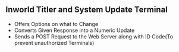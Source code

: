 ## Inworld Titler and System Update Terminal

* Offers Options on what to Change
* Converts Given Response into a Numeric Update
* Sends a POST Request to the Web Server along with ID Code(To prevent unauthorized Terminals)

